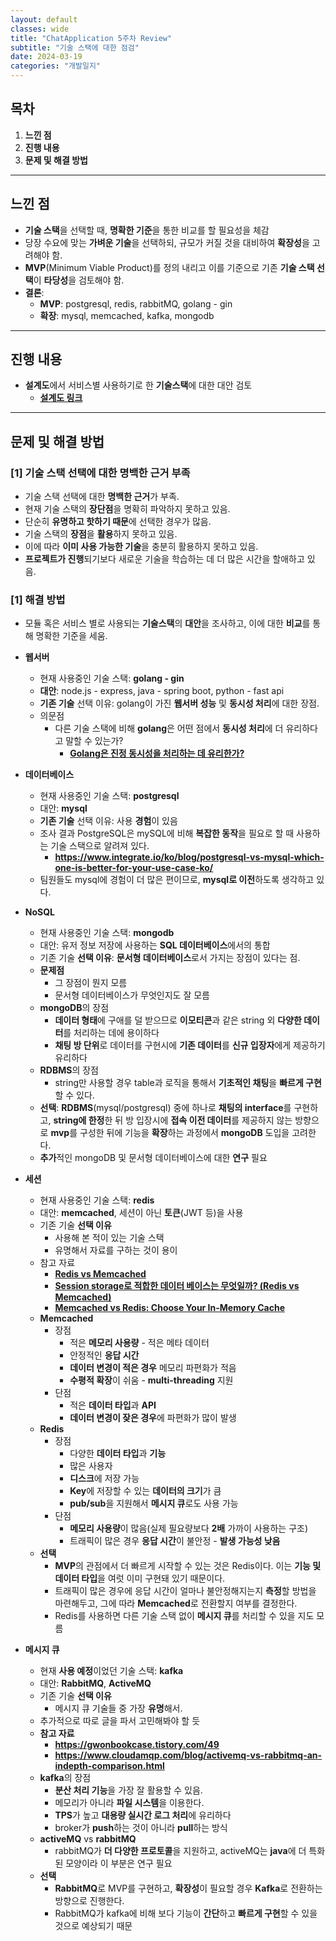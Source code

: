 ```yaml
---
layout: default
classes: wide
title: "ChatApplication 5주차 Review"
subtitle: "기술 스택에 대한 점검"
date: 2024-03-19
categories: "개발일지"
---
```


## 목차

1. **느낀 점**
2. **진행 내용**
3. **문제 및 해결 방법**

---

## 느낀 점

* **기술 스택**을 선택할 때, **명확한 기준**을 통한 비교를 할 필요성을 체감
* 당장 수요에 맞는 **가벼운 기술**을 선택하되, 규모가 커질 것을 대비하여 **확장성**을 고려해야 함.
* **MVP**(Minimum Viable Product)를 정의 내리고 이를 기준으로 기존 **기술 스택 선택**이 **타당성**을 검토해야 함.
* **결론**:
  * **MVP**: postgresql, redis, rabbitMQ, golang - gin
  * **확장**: mysql, memcached, kafka, mongodb

---

## 진행 내용

* **설계도**에서 서비스별 사용하기로 한 **기술스택**에 대한 대안 검토
  * [**설계도 링크**](https://github.com/kaestro/ChatApplication/wiki/%EC%8B%9C%EC%8A%A4%ED%85%9C-%EC%84%A4%EA%B3%84%EB%8F%84)

---

## 문제 및 해결 방법

### [1] **기술 스택** 선택에 대한 명백한 **근거** 부족

* 기술 스택 선택에 대한 **명백한 근거**가 부족.
* 현재 기술 스택의 **장단점**을 명확히 파악하지 못하고 있음.
* 단순히 **유명하고 핫하기 때문**에 선택한 경우가 많음.
* 기술 스택의 **장점**을 **활용**하지 못하고 있음.
* 이에 따라 **이미 사용 가능한 기술**을 충분히 활용하지 못하고 있음.
* **프로젝트가 진행**되기보다 새로운 기술을 학습하는 데 더 많은 시간을 할애하고 있음.

### [1] 해결 방법

* 모듈 혹은 서비스 별로 사용되는 **기술스택**의 **대안**을 조사하고, 이에 대한 **비교**를 통해 명확한 기준을 세움.

* **웹서버**
  * 현재 사용중인 기술 스택: **golang - gin**
  * **대안**: node.js - express, java - spring boot, python - fast api
  * **기존 기술** 선택 이유: golang이 가진 **웹서버 성능** 및 **동시성 처리**에 대한 장점.
  * 의문점
    * 다른 기술 스택에 비해 **golang**은 어떤 점에서 **동시성 처리**에 더 유리하다고 말할 수 있는가?
      * **[Golang은 진정 동시성을 처리하는 데 유리한가?](https://kaestro.github.io/%EA%B0%9C%EB%B0%9C%EC%9D%B4%EC%95%BC%EA%B8%B0/2024/03/19/Golang%EC%9D%80-%EB%8F%99%EC%8B%9C%EC%84%B1%EC%9D%B4-%EC%96%B4%EB%96%A4-%EC%A0%90%EC%97%90%EC%84%9C-%EC%9C%A0%EB%A6%AC%ED%95%9C%EA%B0%80.html)**
* **데이터베이스**
  * 현재 사용중인 기술 스택: **postgresql**
  * 대안: **mysql**
  * **기존 기술** 선택 이유: 사용 **경험**이 있음
  * 조사 결과 PostgreSQL은 mySQL에 비해 **복잡한 동작**을 필요로 할 때 사용하는 기술 스택으로 알려져 있다.
    * **<https://www.integrate.io/ko/blog/postgresql-vs-mysql-which-one-is-better-for-your-use-case-ko/>**
  * 팀원들도 mysql에 경험이 더 많은 편이므로, **mysql로 이전**하도록 생각하고 있다.
* **NoSQL**
  * 현재 사용중인 기술 스택: **mongodb**
  * 대안: 유저 정보 저장에 사용하는 **SQL 데이터베이스**에서의 통합
  * 기존 기술 **선택 이유**: **문서형 데이터베이스**로서 가지는 장점이 있다는 점.
  * **문제점**
    * 그 장점이 뭔지 모름
    * 문서형 데이터베이스가 무엇인지도 잘 모름
  * **mongoDB**의 장점
    * **데이터 형태**에 구애를 덜 받으므로 **이모티콘**과 같은 string 외 **다양한 데이터**를 처리하는 데에 용이하다
    * **채팅 방 단위**로 데이터를 구현시에 **기존 데이터**를 **신규 입장자**에게 제공하기 유리하다
  * **RDBMS**의 장점
    * string만 사용할 경우 table과 로직을 통해서 **기초적인 채팅**을 **빠르게 구현**할 수 있다.
  * **선택**: **RDBMS**(mysql/postgresql) 중에 하나로 **채팅의 interface**를 구현하고, **string에 한정**한 뒤 방 입장시에 **접속 이전 데이터**를 제공하지 않는 방향으로 **mvp**를 구성한 뒤에 기능을 **확장**하는 과정에서 **mongoDB** 도입을 고려한다.
  * **추가**적인 mongoDB 및 문서형 데이터베이스에 대한 **연구** 필요
* **세션**
  * 현재 사용중인 기술 스택: **redis**
  * 대안: **memcached**, 세션이 아닌 **토큰**(JWT 등)을 사용
  * 기존 기술 **선택 이유**
    * 사용해 본 적이 있는 기술 스택
    * 유명해서 자료를 구하는 것이 용이
  * 참고 자료
    * [**Redis vs Memcached**](https://velog.io/@sileeee/Redis-vs-Memcached)
    * [**Session storage로 적합한 데이터 베이스는 무엇일까? (Redis vs Memcached)**](https://1-7171771.tistory.com/127)
    * [**Memcached vs Redis: Choose Your In-Memory Cache**](https://kinsta.com/blog/memcached-vs-redis/)
  * **Memcached**
    * 장점
      * 적은 **메모리 사용량** - 적은 메타 데이터
      * 안정적인 **응답 시간**
      * **데이터 변경이 적은 경우** 메모리 파편화가 적음
      * **수평적 확장**이 쉬움 - **multi-threading** 지원
    * 단점
      * 적은 **데이터 타입**과 **API**
      * **데이터 변경이 잦은 경우**에 파편화가 많이 발생
  * **Redis**
    * 장점
      * 다양한 **데이터 타입**과 **기능**
      * 많은 사용자
      * **디스크**에 저장 가능
      * **Key**에 저장할 수 있는 **데이터의 크기**가 큼
      * **pub/sub**을 지원해서 **메시지 큐**로도 사용 가능
    * 단점
      * **메모리 사용량**이 많음(실제 필요량보다 **2배** 가까이 사용하는 구조)
      * 트래픽이 많은 경우 **응답 시간**이 불안정 - **발생 가능성 낮음**
  * **선택**
    * **MVP**의 관점에서 더 빠르게 시작할 수 있는 것은 Redis이다. 이는 **기능 및 데이터 타입**을 여럿 이미 구현돼 있기 때문이다.
    * 트래픽이 많은 경우에 응답 시간이 얼마나 불안정해지는지 **측정**할 방법을 마련해두고, 그에 따라 **Memcached**로 전환할지 여부를 결정한다.
    * Redis를 사용하면 다른 기술 스택 없이 **메시지 큐**를 처리할 수 있을 지도 모름
* **메시지 큐**
  * 현재 **사용 예정**이었던 기술 스택: **kafka**
  * 대안: **RabbitMQ**, **ActiveMQ**
  * 기존 기술 **선택 이유**
    * 메시지 큐 기술들 중 가장 **유명**해서.
  * 추가적으로 따로 글을 파서 고민해봐야 할 듯
  * **참고 자료**
    * **<https://gwonbookcase.tistory.com/49>**
    * **<https://www.cloudamqp.com/blog/activemq-vs-rabbitmq-an-indepth-comparison.html>**
  * **kafka**의 장점
    * **분산 처리 기능**을 가장 잘 활용할 수 있음.
    * 메모리가 아니라 **파일 시스템**을 이용한다.
    * **TPS**가 높고 **대용량 실시간 로그 처리**에 유리하다
    * broker가 **push**하는 것이 아니라 **pull**하는 방식
  * **activeMQ** vs **rabbitMQ**
    * rabbitMQ가 **더 다양한 프로토콜**을 지원하고, activeMQ는 **java**에 더 특화된 모양이라 이 부분은 연구 필요
  * **선택**
    * **RabbitMQ**로 MVP를 구현하고, **확장성**이 필요할 경우 **Kafka**로 전환하는 방향으로 진행한다.
    * RabbitMQ가 kafka에 비해 보다 기능이 **간단**하고 **빠르게 구현**할 수 있을 것으로 예상되기 때문
